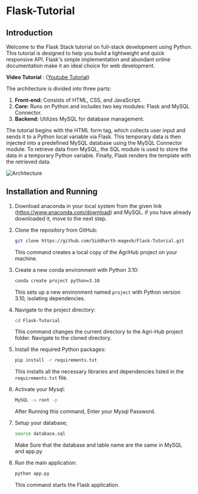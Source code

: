 # Flask-Tutorial

## Introduction
Welcome to the Flask Stack tutorial on full-stack development using Python. This tutorial is designed to help you build a lightweight and quick responsive API. Flask's simple implementation and abundant online documentation make it an ideal choice for web development. 

**Video Tutorial** : ([Youtube Tutorial](https://www.youtube.com/watch?v=JD-oaYiJxb0))

The architecture is divided into three parts:
1. **Front-end:** Consists of HTML, CSS, and JavaScript.
2. **Core:** Runs on Python and includes two key modules: Flask and MySQL Connector.
3. **Backend:** Utilizes MySQL for database management.

The tutorial begins with the HTML form tag, which collects user input and sends it to a Python local variable via Flask. This temporary data is then injected into a predefined MySQL database using the MySQL Connector module. To retrieve data from MySQL, the SQL module is used to store the data in a temporary Python variable. Finally, Flask renders the template with the retrieved data.

![[Architecture](https://github.com/Siddharth-magesh/Flask-Tutorial/tree/main/materials)
](https://github.com/Siddharth-magesh/Flask-Tutorial/blob/main/materials/Architecture.jpg)

## Installation and Running
1. Download anaconda in your local system from the given link (https://www.anaconda.com/download) and MySQL.
    if you have already downloaded it, move to the next step.

2. Clone the repository from GitHub:
    ```bash
    git clone https://github.com/Siddharth-magesh/Flask-Tutorial.git
    ```
    This command creates a local copy of the AgriHub project on your machine.

3. Create a new conda environment with Python 3.10:
    ```bash
    conda create project python=3.10
    ```
    This sets up a new environment named `project` with Python version 3.10, isolating dependencies.

4. Navigate to the project directory:
    ```bash
    cd Flask-Tutorial
    ```
    This command changes the current directory to the Agri-Hub project folder. Navigate to the cloned directory.

5. Install the required Python packages:
    ```bash
    pip install -r requirements.txt
    ```
    This installs all the necessary libraries and dependencies listed in the `requirements.txt` file.

6. Activate your Mysql:
   ```bash
   MySQL -u root -p
   ```
   After Running this command, Enter your Mysql Password.

7. Setup your database;
   ```bash
   source database.sql
   ```
   Make Sure that the database and table name are the same in MySQL and app.py

8. Run the main application:
    ```bash
    python app.py
    ```
    This command starts the Flask application.
